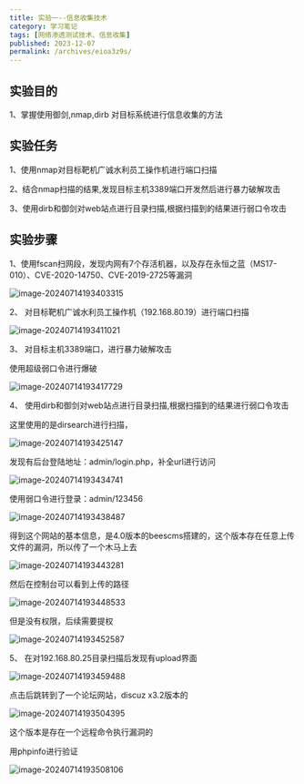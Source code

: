 ```yaml
---
title: 实验一--信息收集技术
category: 学习笔记
tags: [网络渗透测试技术、信息收集]
published: 2023-12-07
permalink: /archives/eioa3z9s/
---
```

## 实验目的

1、掌握使用御剑,nmap,dirb 对目标系统进行信息收集的方法

## 实验任务

1、使用nmap对目标靶机广诚水利员工操作机进行端口扫描

2、结合nmap扫描的结果,发现目标主机3389端口开发然后进行暴力破解攻击

3、使用dirb和御剑对web站点进行目录扫描,根据扫描到的结果进行弱口令攻击

## 实验步骤

1、使用fscan扫网段，发现内网有7个存活机器，以及存在永恒之蓝（MS17-010）、CVE-2020-14750、CVE-2019-2725等漏洞

![image-20240714193403315](./images/202407142110462.png)

2、 对目标靶机广诚水利员工操作机（192.168.80.19）进行端口扫描

![image-20240714193411021](./images/202407142110463.png)

3、 对目标主机3389端口，进行暴力破解攻击

使用超级弱口令进行爆破

![image-20240714193417729](./images/202407142110464.png)

4、 使用dirb和御剑对web站点进行目录扫描,根据扫描到的结果进行弱口令攻击

这里使用的是dirsearch进行扫描，

![image-20240714193425147](./images/202407142110465.png)

发现有后台登陆地址：admin/login.php，补全url进行访问

 ![image-20240714193434741](./images/202407142110466.png)

使用弱口令进行登录：admin/123456

 ![image-20240714193438487](./images/202407142110467.png)

得到这个网站的基本信息，是4.0版本的beescms搭建的，这个版本存在任意上传文件的漏洞，所以传了一个木马上去

 ![image-20240714193443281](./images/202407142110468.png)

然后在控制台可以看到上传的路径

 ![image-20240714193448533](./images/202407142110469.png)

但是没有权限，后续需要提权

 ![image-20240714193452587](./images/202407142110470.png)

5、 在对192.168.80.25目录扫描后发现有upload界面

![image-20240714193459488](./images/202407142110471.png)

点击后跳转到了一个论坛网站，discuz x3.2版本的

![image-20240714193504395](./images/202407142110472.png)

这个版本是存在一个远程命令执行漏洞的

用phpinfo进行验证

![image-20240714193508106](./images/202407142110473.png)
